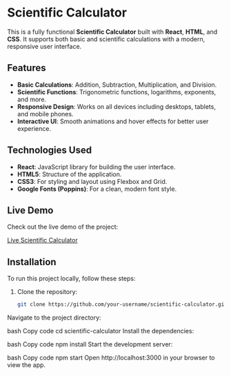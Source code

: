 # Scientific Calculator

This is a fully functional **Scientific Calculator** built with **React**, **HTML**, and **CSS**. It supports both basic and scientific calculations with a modern, responsive user interface.

## Features

- **Basic Calculations**: Addition, Subtraction, Multiplication, and Division.
- **Scientific Functions**: Trigonometric functions, logarithms, exponents, and more.
- **Responsive Design**: Works on all devices including desktops, tablets, and mobile phones.
- **Interactive UI**: Smooth animations and hover effects for better user experience.

## Technologies Used

- **React**: JavaScript library for building the user interface.
- **HTML5**: Structure of the application.
- **CSS3**: For styling and layout using Flexbox and Grid.
- **Google Fonts (Poppins)**: For a clean, modern font style.

## Live Demo

Check out the live demo of the project:

[Live Scientific Calculator](https://your-live-demo-link.com)

## Installation

To run this project locally, follow these steps:

1. Clone the repository:
   ```bash
   git clone https://github.com/your-username/scientific-calculator.git
Navigate to the project directory:

bash
Copy code
cd scientific-calculator
Install the dependencies:

bash
Copy code
npm install
Start the development server:

bash
Copy code
npm start
Open http://localhost:3000 in your browser to view the app.